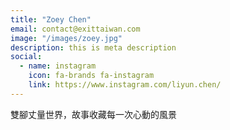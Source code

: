 ```yaml
---
title: "Zoey Chen"
email: contact@exittaiwan.com
image: "/images/zoey.jpg"
description: this is meta description
social:
  - name: instagram
    icon: fa-brands fa-instagram
    link: https://www.instagram.com/liyun.chen/
---
```


雙腳丈量世界，故事收藏每一次心動的風景
